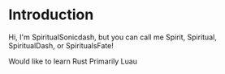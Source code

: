 # Introduction

Hi, I'm SpiritualSonicdash, but you can call me Spirit, Spiritual, SpiritualDash, or SpiritualsFate!

Would like to learn Rust
Primarily Luau

<!---
SpiritualDash/SpiritualDash is a ✨ special ✨ repository because its `README.md` (this file) appears on your GitHub profile.
You can click the Preview link to take a look at your changes.
--->
